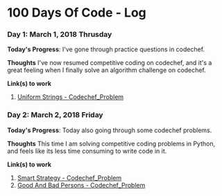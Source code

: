 # 100 Days Of Code - Log

### Day 1: March 1, 2018 Thrusday

**Today's Progress**: I've gone through practice questions in codechef.

**Thoughts** I've now resumed competitive coding on codechef, and it's a great feeling when I finally solve an algorithm challenge on codechef.

**Link(s) to work**
1. [Uniform Strings - Codechef_Problem](https://www.codechef.com/problems/STRLBP)


### Day 2: March 2, 2018 Friday

**Today's Progress**: Today also going through some codechef problems.

**Thoughts** This time I am solving competitive coding problems in Python, and feels like its less time consuming to write code in it. 

**Link(s) to work**
1. [Smart Strategy - Codechef_Problem](https://www.codechef.com/problems/SMRSTR)
2. [Good And Bad Persons - Codechef_Problem](https://www.codechef.com/problems/GOODBAD)
